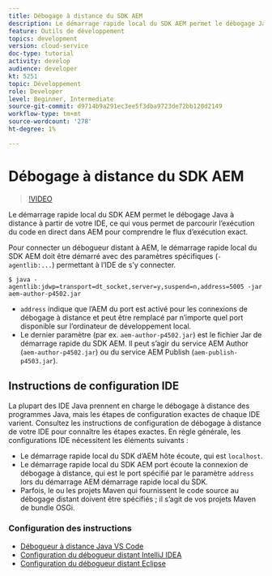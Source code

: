 ```yaml
---
title: Débogage à distance du SDK AEM
description: Le démarrage rapide local du SDK AEM permet le débogage Java à distance à partir de votre IDE, ce qui vous permet de parcourir l’exécution du code en direct dans AEM pour comprendre le flux d’exécution exact.
feature: Outils de développement
topics: development
version: cloud-service
doc-type: tutorial
activity: develop
audience: developer
kt: 5251
topic: Développement
role: Developer
level: Beginner, Intermediate
source-git-commit: d9714b9a291ec3ee5f3dba9723de72bb120d2149
workflow-type: tm+mt
source-wordcount: '278'
ht-degree: 1%

---
```



# Débogage à distance du SDK AEM

>[!VIDEO](https://video.tv.adobe.com/v/34338/?quality=12&learn=on)

Le démarrage rapide local du SDK AEM permet le débogage Java à distance à partir de votre IDE, ce qui vous permet de parcourir l’exécution du code en direct dans AEM pour comprendre le flux d’exécution exact.

Pour connecter un débogueur distant à AEM, le démarrage rapide local du SDK AEM doit être démarré avec des paramètres spécifiques (`-agentlib:...`) permettant à l’IDE de s’y connecter.

```
$ java -agentlib:jdwp=transport=dt_socket,server=y,suspend=n,address=5005 -jar aem-author-p4502.jar   
```

+ `address` indique que l’AEM du port est activé pour les connexions de débogage à distance et peut être remplacé par n’importe quel port disponible sur l’ordinateur de développement local.
+ Le dernier paramètre (par ex. `aem-author-p4502.jar`) est le fichier Jar de démarrage rapide du SDK AEM. Il peut s’agir du service AEM Author (`aem-author-p4502.jar`) ou du service AEM Publish (`aem-publish-p4503.jar`).

## Instructions de configuration IDE

La plupart des IDE Java prennent en charge le débogage à distance des programmes Java, mais les étapes de configuration exactes de chaque IDE varient. Consultez les instructions de configuration de débogage à distance de votre IDE pour connaître les étapes exactes. En règle générale, les configurations IDE nécessitent les éléments suivants :

+ Le démarrage rapide local du SDK d’AEM hôte écoute, qui est `localhost`.
+ Le démarrage rapide local du SDK AEM port écoute la connexion de débogage à distance, qui est le port spécifié par le paramètre `address` lors du démarrage AEM démarrage rapide local du SDK.
+ Parfois, le ou les projets Maven qui fournissent le code source au débogage distant doivent être spécifiés ; il s’agit de vos projets Maven de bundle OSGi.

### Configuration des instructions

+ [Débogueur à distance Java VS Code](https://code.visualstudio.com/docs/java/java-debugging)
+ [Configuration du débogueur distant IntelliJ IDEA](https://www.jetbrains.com/help/idea/run-debug-configuration-remote-debug.html)
+ [Configuration du débogueur distant Eclipse](https://javapapers.com/core-java/java-remote-debug-with-eclipse/)
